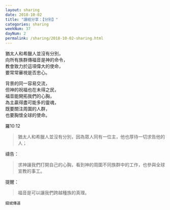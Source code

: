 ```yaml
---
layout: sharing
date: 2018-10-02
title: "讀經分享：【分別】"
categories: sharing
weekNum: 37
dayNum: 2
permalink: /sharing/2018-10-02-sharing.html
---
```


猶太人和希臘人並沒有分別，  
向所有族群傳福音是神的命令，  
教會致力於這項偉大的使命，  
要常常審視是否忠心。  

背景的同一容易交流，  
但神的祝福也在未得之民，  
福音能開拓我們的心胸，  
為主贏得盡可能多的靈魂，  
既要關注周圍的人群，  
也要胸懷全球的使命。  

羅10:12 
>猶太人和希臘人並沒有分別，因為眾人同有一位主，他也厚待一切求告他的人；

禱告：
>求神讓我們打開自己的心胸，看到神的周圍不同族群中的工作，也參與全球宣教的事工。

提醒：
>福音是可以讓我們跨越種族的真理。

`錢斌傳道`
